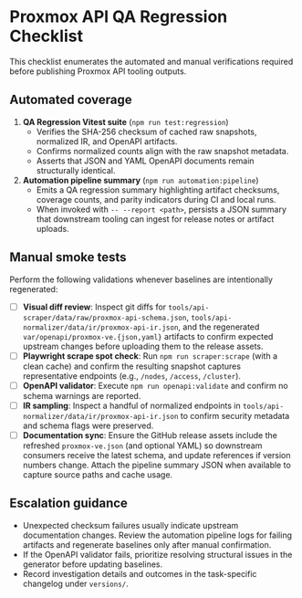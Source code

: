 # Proxmox API QA Regression Checklist

This checklist enumerates the automated and manual verifications required before publishing Proxmox API tooling outputs.

## Automated coverage

1. **QA Regression Vitest suite** (`npm run test:regression`)
   - Verifies the SHA-256 checksum of cached raw snapshots, normalized IR, and OpenAPI artifacts.
   - Confirms normalized counts align with the raw snapshot metadata.
   - Asserts that JSON and YAML OpenAPI documents remain structurally identical.
2. **Automation pipeline summary** (`npm run automation:pipeline`)
   - Emits a QA regression summary highlighting artifact checksums, coverage counts, and parity indicators during CI and local runs.
   - When invoked with `-- --report <path>`, persists a JSON summary that downstream tooling can ingest for release notes or artifact uploads.

## Manual smoke tests

Perform the following validations whenever baselines are intentionally regenerated:

- [ ] **Visual diff review**: Inspect git diffs for `tools/api-scraper/data/raw/proxmox-api-schema.json`, `tools/api-normalizer/data/ir/proxmox-api-ir.json`, and the regenerated `var/openapi/proxmox-ve.{json,yaml}` artifacts to confirm expected upstream changes before uploading them to the release assets.
- [ ] **Playwright scrape spot check**: Run `npm run scraper:scrape` (with a clean cache) and confirm the resulting snapshot captures representative endpoints (e.g., `/nodes`, `/access`, `/cluster`).
- [ ] **OpenAPI validator**: Execute `npm run openapi:validate` and confirm no schema warnings are reported.
- [ ] **IR sampling**: Inspect a handful of normalized endpoints in `tools/api-normalizer/data/ir/proxmox-api-ir.json` to confirm security metadata and schema flags were preserved.
- [ ] **Documentation sync**: Ensure the GitHub release assets include the refreshed `proxmox-ve.json` (and optional YAML) so downstream consumers receive the latest schema, and update references if version numbers change. Attach the pipeline summary JSON when available to capture source paths and cache usage.

## Escalation guidance

- Unexpected checksum failures usually indicate upstream documentation changes. Review the automation pipeline logs for failing artifacts and regenerate baselines only after manual confirmation.
- If the OpenAPI validator fails, prioritize resolving structural issues in the generator before updating baselines.
- Record investigation details and outcomes in the task-specific changelog under `versions/`.
